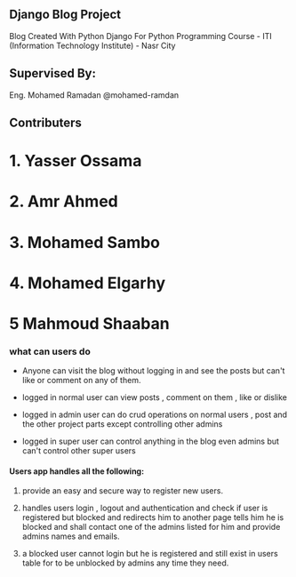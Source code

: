 ## Django Blog Project
Blog Created With Python Django
For Python Programming Course - ITI (Information Technology Institute) - Nasr City


## Supervised By:
 Eng. Mohamed Ramadan @mohamed-ramdan


## Contributers

# 1. Yasser Ossama 

# 2. Amr Ahmed

# 3. Mohamed Sambo

# 4. Mohamed Elgarhy

# 5  Mahmoud Shaaban

### what can users do

- Anyone can visit the blog without logging in and see the posts but can't like or comment on any of them.

* logged in normal user can view posts , comment on them , like or dislike

- logged in admin user can do crud operations on normal users , post and the other project parts except controlling other admins

* logged in super user can control anything in the blog even admins but can't control other super users

#### Users app handles all the following:

1. provide an easy and secure way to register new users.

2. handles users login , logout and authentication and check if user is registered but blocked and redirects him to another page tells him he is blocked and shall contact one of the admins listed for him and provide admins names and emails.

3. a blocked user cannot login but he is registered and still exist in users table for to be unblocked by admins any time they need.
